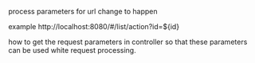 process parameters for url change to happen

example http://localhost:8080/#/list/action?id=${id}

how to get the request parameters in controller so that these parameters can
be used white request processing.